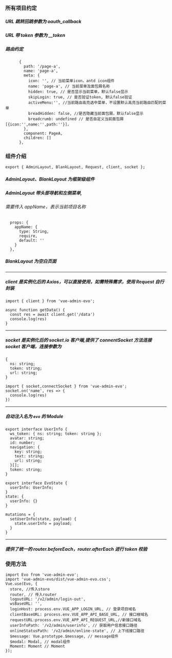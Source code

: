 ### 所有项目约定

##### URL 跳转回跳参数为 oauth_callback

##### URL 带 token 参数为 \_\_token

##### 路由约定

```
      {
        path: '/page-a',
        name: 'page-a',
        meta: {
          icon: '', // 当前菜单icon，antd icon组件
          name: 'page-a', // 当前菜单及面包屑名称
          hidden: true, // 是否显示当前菜单，默认false显示
          skipLogin: true, // 是否验证token, 默认false验证
          activeMenu:'', //当前路由高亮选中菜单，不设置默认高亮当前路由匹配的菜单
          breadHidden: false, //是否隐藏当前面包屑，默认false显示
          breadcrumb: undefined // 是否自定义当前面包屑[{icon:'',name:'',path:''}]，
        },
        component: PageA,
        children: []
      },
```

### 组件介绍

```
export { AdminLayout, BlankLayout, Request, client, socket };
```

##### AdminLayout、BlankLayout 为框架级组件

##### AdminLayout 带头部导航和左侧菜单,

###### 需要传入 appName，表示当前项目名称

```
  props: {
    appName: {
      type: String,
      require,
      default: ''
    }
  },
```

##### BlankLayout 为空白页面

---

##### client 是实例化后的 Axios，可以直接使用，如需特殊需求，使用 Request 自行封装

```
import { client } from 'vue-admin-evo';

async function getData() {
  const res = await client.get('/data')
  console.log(res)
}
```

---

##### socket 是实例化后的 socket.io 客户端,提供了 connentSocket 方法连接 socket 客户端，连接参数为

```
{
  ns: string;
  token: string;
  url: string;
}
```

```
import { socket,connectSocket } from 'vue-admin-evo';
socket.on('name', res => {
  console.log(res)
})
```

---

##### 自动注入名为 `evo` 的 Module

```
export interface UserInfo {
  ws_token: { ns: string; token: string };
  avatar: string;
  id: number;
  navigation: {
    key: string;
    text: string;
    url: string;
  }[];
  token: string;
}

export interface EvoState {
  userInfo: UserInfo;
}
state: {
  userInfo: {}
}

mutations = {
  setUserInfo(state, payload) {
    state.userInfo = payload;
  }
}
```

---

##### 提供了统一的 router.beforeEach，router.afterEach 进行 token 校验

### 使用方法

```
import Evo from 'vue-admin-evo';
import 'vue-admin-evo/dist/vue-admin-evo.css';
Vue.use(Evo, {
  store, //传入store
  router, // 传入router
  logoutURL: '/v2/admin/login-out',
  wsBaseURL: '',
  loginHost: process.env.VUE_APP_LOGIN_URL, // 登录项目域名
  clientBaseURL: process.env.VUE_APP_API_BASE_URL, // 接口根域名
  requestURL:process.env.VUE_APP_API_REQUEST_URL,//新接口域名
  userInfoPath: '/v2/admin/userinfo', // 获取用户信息接口路径
  onlineStatusPath: '/v2/admin/online-state', // 上下线接口路径
  $message: Vue.prototype.$message, // message组件
  $modal: Modal, // modal组件
  Moment: Moment // Moment
});
```
